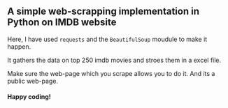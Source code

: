 ## A simple web-scrapping implementation in Python on IMDB website

Here, I have used `requests` and the `BeautifulSoup` moudule to make it happen.


It gathers the data on top 250 imdb movies and stroes them in a excel file.


Make sure the web-page which you scrape allows you to do it. And its a public web-page.


#### Happy coding!
